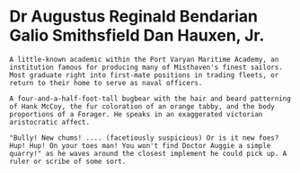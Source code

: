 # Dr Augustus Reginald Bendarian Galio Smithsfield Dan Hauxen, Jr.
    A little-known academic within the Port Varyan Maritime Academy, an institution famous for producing many of Misthaven's finest sailors. Most graduate right into first-mate positions in trading fleets, or return to their home to serve as naval officers.

    A four-and-a-half-foot-tall bugbear with the hair and beard patterning of Hank McCoy, the fur coloration of an orange tabby, and the body proportions of a Forager. He speaks in an exaggerated victorian aristocratic affect.

    "Bully! New chums! .... (facetiously suspicious) Or is it new foes? Hup! Hup! On your toes man! You won't find Doctor Auggie a simple quarry!" as he waves around the closest implement he could pick up. A ruler or scribe of some sort.